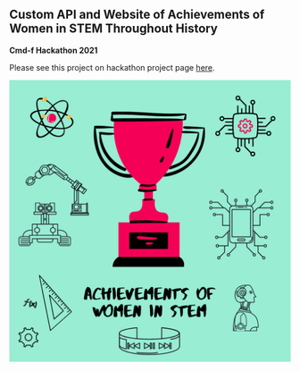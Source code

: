 ## Custom API and Website of Achievements of Women in STEM Throughout History

**Cmd-f Hackathon 2021** 

Please see this project on hackathon project page [here](https://devpost.com/software/women-in-stem-gs7n90).

<img src="images/achievements_of_women_in_stem.png"/>
